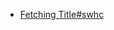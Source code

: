 - [Fetching Title#swhc](https://docs.aws.amazon.com/ja_jp/AmazonS3/latest/userguide/s3-batch-replication-batch.html)